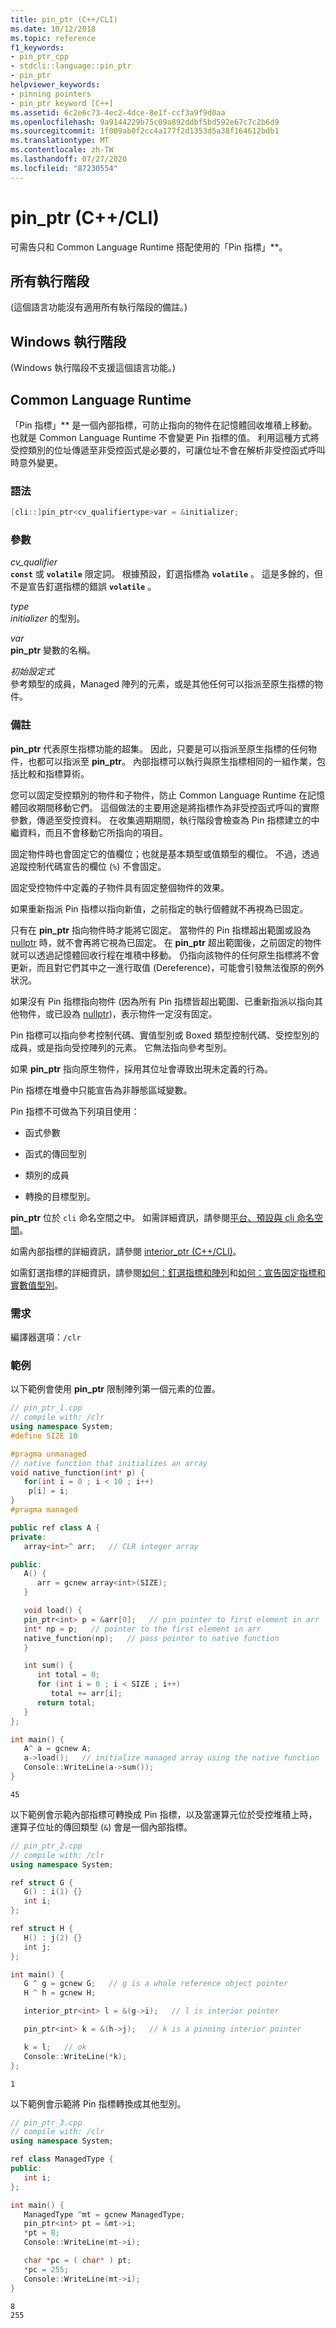 ```yaml
---
title: pin_ptr (C++/CLI)
ms.date: 10/12/2018
ms.topic: reference
f1_keywords:
- pin_ptr_cpp
- stdcli::language::pin_ptr
- pin_ptr
helpviewer_keywords:
- pinning pointers
- pin_ptr keyword [C++]
ms.assetid: 6c2e6c73-4ec2-4dce-8e1f-ccf3a9f9d0aa
ms.openlocfilehash: 9a9144229b75c09a892ddbf5bd592e67c7c2b6d9
ms.sourcegitcommit: 1f009ab0f2cc4a177f2d1353d5a38f164612bdb1
ms.translationtype: MT
ms.contentlocale: zh-TW
ms.lasthandoff: 07/27/2020
ms.locfileid: "87230554"
---
```

# <a name="pin_ptr-ccli"></a>pin_ptr (C++/CLI)

可需告只和 Common Language Runtime 搭配使用的「Pin 指標」**。

## <a name="all-runtimes"></a>所有執行階段

(這個語言功能沒有適用所有執行階段的備註。)

## <a name="windows-runtime"></a>Windows 執行階段

(Windows 執行階段不支援這個語言功能。)

## <a name="common-language-runtime"></a>Common Language Runtime

「Pin 指標」** 是一個內部指標，可防止指向的物件在記憶體回收堆積上移動。 也就是 Common Language Runtime 不會變更 Pin 指標的值。 利用這種方式將受控類別的位址傳遞至非受控函式是必要的，可讓位址不會在解析非受控函式呼叫時意外變更。

### <a name="syntax"></a>語法

```cpp
[cli::]pin_ptr<cv_qualifiertype>var = &initializer;
```

### <a name="parameters"></a>參數

*cv_qualifier*<br/>
**`const`** 或 **`volatile`** 限定詞。 根據預設，釘選指標為 **`volatile`** 。 這是多餘的，但不是宣告釘選指標的錯誤 **`volatile`** 。

*type*<br/>
*initializer* 的型別。

*var*<br/>
**pin_ptr** 變數的名稱。

*初始設定式*<br/>
參考類型的成員，Managed 陣列的元素，或是其他任何可以指派至原生指標的物件。

### <a name="remarks"></a>備註

**pin_ptr** 代表原生指標功能的超集。 因此，只要是可以指派至原生指標的任何物件，也都可以指派至 **pin_ptr**。 內部指標可以執行與原生指標相同的一組作業，包括比較和指標算術。

您可以固定受控類別的物件和子物件，防止 Common Language Runtime 在記憶體回收期間移動它們。 這個做法的主要用途是將指標作為非受控函式呼叫的實際參數，傳遞至受控資料。 在收集週期期間，執行階段會檢查為 Pin 指標建立的中繼資料，而且不會移動它所指向的項目。

固定物件時也會固定它的值欄位；也就是基本類型或值類型的欄位。 不過，透過追蹤控制代碼宣告的欄位 (`%`) 不會固定。

固定受控物件中定義的子物件具有固定整個物件的效果。

如果重新指派 Pin 指標以指向新值，之前指定的執行個體就不再視為已固定。

只有在 **pin_ptr** 指向物件時才能將它固定。 當物件的 Pin 指標超出範圍或設為 [nullptr](nullptr-cpp-component-extensions.md) 時，就不會再將它視為已固定。 在 **pin_ptr** 超出範圍後，之前固定的物件就可以透過記憶體回收行程在堆積中移動。 仍指向該物件的任何原生指標將不會更新，而且對它們其中之一進行取值 (Dereference)，可能會引發無法復原的例外狀況。

如果沒有 Pin 指標指向物件 (因為所有 Pin 指標皆超出範圍、已重新指派以指向其他物件，或已設為 [nullptr](nullptr-cpp-component-extensions.md))，表示物件一定沒有固定。

Pin 指標可以指向參考控制代碼、實值型別或 Boxed 類型控制代碼、受控型別的成員，或是指向受控陣列的元素。 它無法指向參考型別。

如果 **pin_ptr** 指向原生物件，採用其位址會導致出現未定義的行為。

Pin 指標在堆疊中只能宣告為非靜態區域變數。

Pin 指標不可做為下列項目使用：

- 函式參數

- 函式的傳回型別

- 類別的成員

- 轉換的目標型別。

**pin_ptr** 位於 `cli` 命名空間之中。 如需詳細資訊，請參閱[平台、預設與 cli 命名空間](platform-default-and-cli-namespaces-cpp-component-extensions.md)。

如需內部指標的詳細資訊，請參閱 [interior_ptr (C++/CLI)](interior-ptr-cpp-cli.md)。

如需釘選指標的詳細資訊，請參閱[如何：釘選指標和陣列](how-to-pin-pointers-and-arrays.md)和[如何：宣告固定指標和實數值型別](how-to-declare-pinning-pointers-and-value-types.md)。

### <a name="requirements"></a>需求

編譯器選項：`/clr`

### <a name="examples"></a>範例

以下範例會使用 **pin_ptr** 限制陣列第一個元素的位置。

```cpp
// pin_ptr_1.cpp
// compile with: /clr
using namespace System;
#define SIZE 10

#pragma unmanaged
// native function that initializes an array
void native_function(int* p) {
   for(int i = 0 ; i < 10 ; i++)
    p[i] = i;
}
#pragma managed

public ref class A {
private:
   array<int>^ arr;   // CLR integer array

public:
   A() {
      arr = gcnew array<int>(SIZE);
   }

   void load() {
   pin_ptr<int> p = &arr[0];   // pin pointer to first element in arr
   int* np = p;   // pointer to the first element in arr
   native_function(np);   // pass pointer to native function
   }

   int sum() {
      int total = 0;
      for (int i = 0 ; i < SIZE ; i++)
         total += arr[i];
      return total;
   }
};

int main() {
   A^ a = gcnew A;
   a->load();   // initialize managed array using the native function
   Console::WriteLine(a->sum());
}
```

```Output
45
```

以下範例會示範內部指標可轉換成 Pin 指標，以及當運算元位於受控堆積上時，運算子位址的傳回類型 (`&`) 會是一個內部指標。

```cpp
// pin_ptr_2.cpp
// compile with: /clr
using namespace System;

ref struct G {
   G() : i(1) {}
   int i;
};

ref struct H {
   H() : j(2) {}
   int j;
};

int main() {
   G ^ g = gcnew G;   // g is a whole reference object pointer
   H ^ h = gcnew H;

   interior_ptr<int> l = &(g->i);   // l is interior pointer

   pin_ptr<int> k = &(h->j);   // k is a pinning interior pointer

   k = l;   // ok
   Console::WriteLine(*k);
};
```

```Output
1
```

以下範例會示範將 Pin 指標轉換成其他型別。

```cpp
// pin_ptr_3.cpp
// compile with: /clr
using namespace System;

ref class ManagedType {
public:
   int i;
};

int main() {
   ManagedType ^mt = gcnew ManagedType;
   pin_ptr<int> pt = &mt->i;
   *pt = 8;
   Console::WriteLine(mt->i);

   char *pc = ( char* ) pt;
   *pc = 255;
   Console::WriteLine(mt->i);
}
```

```Output
8
255
```
